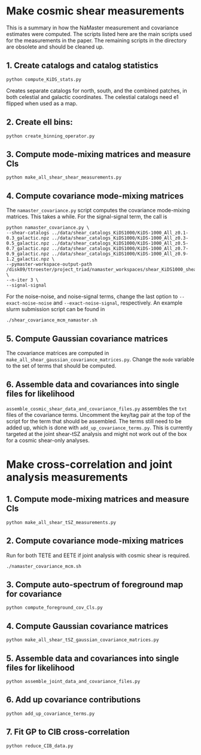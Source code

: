# Make cosmic shear measurements

This is a summary in how the NaMaster measurement and covariance estimates were computed. The scripts listed here are the main scripts used for the measurements in the paper. The remaining scripts in the directory are obsolete and should be cleaned up.

## 1. Create catalogs and catalog statistics
```
python compute_KiDS_stats.py
```
Creates separate catalogs for north, south, and the combined patches, in both celestial and galactic coordinates.
The celestial catalogs need e1 flipped when used as a map.

## 2. Create ell bins:
```
python create_binning_operator.py
```

## 3. Compute mode-mixing matrices and measure Cls
```
python make_all_shear_shear_measurements.py
```

## 4. Compute covariance mode-mixing matrices
The `namaster_covariance.py` script computes the covariance mode-mixing matrices. This takes a while. For the signal-signal term, the call is
```
python namaster_covariance.py \
--shear-catalogs ../data/shear_catalogs_KiDS1000/KiDS-1000_All_z0.1-0.3_galactic.npz ../data/shear_catalogs_KiDS1000/KiDS-1000_All_z0.3-0.5_galactic.npz ../data/shear_catalogs_KiDS1000/KiDS-1000_All_z0.5-0.7_galactic.npz ../data/shear_catalogs_KiDS1000/KiDS-1000_All_z0.7-0.9_galactic.npz ../data/shear_catalogs_KiDS1000/KiDS-1000_All_z0.9-1.2_galactic.npz \
--pymaster-workspace-output-path /disk09/ttroester/project_triad/namaster_workspaces/shear_KiDS1000_shear_KiDS1000/ \
--n-iter 3 \
--signal-signal
```
For the noise-noise, and noise-signal terms, change the last option to `--exact-noise-noise` and `--exact-noise-signal`, respectively. An example slurm submission script can be found in
```
./shear_covariance_mcm_namaster.sh
```


## 5. Compute Gaussian covariance matrices
The covariance matrices are computed in `make_all_shear_gaussian_covariance_matrices.py`. Change the `mode` variable to the set of terms that should be computed.

## 6. Assemble data and covariances into single files for likelihood
`assemble_cosmic_shear_data_and_covariance_files.py` assembles the `txt` files of the covariance terms. Uncomment the key/tag pair at the top of the script for the term that should be assembled. The terms still need to be added up, which is done with `add_up_covariance_terms.py`. This is currently targeted at the joint shear-tSZ analysis and might not work out of the box for a cosmic shear-only analyses.

# Make cross-correlation and joint analysis measurements

## 1. Compute mode-mixing matrices and measure Cls
```
python make_all_shear_tSZ_measurements.py
```

## 2. Compute covariance mode-mixing matrices
Run for both TETE and EETE if joint analysis with cosmic shear is required.
```
./namaster_covariance_mcm.sh
```

## 3. Compute auto-spectrum of foreground map for covariance
```
python compute_foreground_cov_Cls.py
```

## 4. Compute Gaussian covariance matrices
```
python make_all_shear_tSZ_gaussian_covariance_matrices.py
```

## 5. Assemble data and covariances into single files for likelihood
```
python assemble_joint_data_and_covariance_files.py
```

## 6. Add up covariance contributions
```
python add_up_covariance_terms.py
```

## 7. Fit GP to CIB cross-correlation
```
python reduce_CIB_data.py
```
